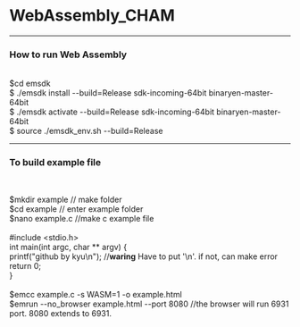 # WebAssembly_CHAM
<hr>
<h3>How to run Web Assembly</h3> <br>
$cd emsdk <br>
$ ./emsdk install --build=Release sdk-incoming-64bit binaryen-master-64bit <br>
$ ./emsdk activate --build=Release sdk-incoming-64bit binaryen-master-64bit <br>
$ source ./emsdk_env.sh --build=Release <br>

<hr>
<h3>To build example file</h3> <br>

$mkdir example // make folder <br>
$cd example // enter example folder <br>
$nano example.c //make c example file <br><br>
#include <stdio.h> <br>
int main(int argc, char ** argv) {<br>
  printf("github by kyu\n"); //**waring** Have to put '\n'. if not, can make error <br>
  return 0;<br>
}<br><br>
$emcc example.c -s WASM=1 -o example.html <br>
$emrun --no_browser example.html --port 8080 //the browser will run 6931 port. 8080 extends to 6931. <br>


